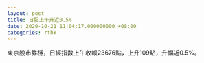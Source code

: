 ```yaml
---
layout: post
title: 日股上午升近0.5%
date: 2020-10-21 11:04:17.000000000 +08:00
categories: rthk
---
```


東京股市靠穩，日經指數上午收報23676點，上升109點，升幅近0.5%。
